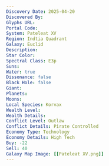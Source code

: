 ```yaml
---
Discovery Date: 2025-04-20
Discovered By:
Glyphs URL:
Portal Code:
System: Pateleat XV
Region: Indtia Quadrant
Galaxy: Euclid
Description:
Star Color:
Spectral Class: E3p
Suns:
Water: true
Dissonance: false
Black Hole: false
Giant:
Planets:
Moons:
Local Species: Korvax
Wealth Level:
Wealth Details:
Conflict Level: Outlaw
Conflict Details: Pirate Controlled
Economy Type: Technology
Economy Details: High Tech
Buy: -22
Sell: 40
Galaxy Map Image: [[Pateleat XV.png]]
---
```


